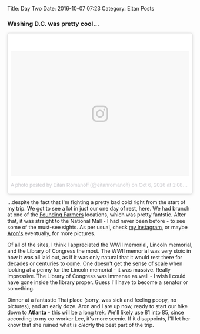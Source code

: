 Title: Day Two
Date: 2016-10-07 07:23
Category: Eitan Posts

### Washing D.C. was pretty cool...

<blockquote class="instagram-media" data-instgrm-version="7" style=" background:#FFF; border:0; border-radius:3px; box-shadow:0 0 1px 0 rgba(0,0,0,0.5),0 1px 10px 0 rgba(0,0,0,0.15); margin: 1px; max-width:658px; padding:0; width:99.375%; width:-webkit-calc(100% - 2px); width:calc(100% - 2px);"><div style="padding:8px;"> <div style=" background:#F8F8F8; line-height:0; margin-top:40px; padding:35.0925925926% 0; text-align:center; width:100%;"> <div style=" background:url(data:image/png;base64,iVBORw0KGgoAAAANSUhEUgAAACwAAAAsCAMAAAApWqozAAAABGdBTUEAALGPC/xhBQAAAAFzUkdCAK7OHOkAAAAMUExURczMzPf399fX1+bm5mzY9AMAAADiSURBVDjLvZXbEsMgCES5/P8/t9FuRVCRmU73JWlzosgSIIZURCjo/ad+EQJJB4Hv8BFt+IDpQoCx1wjOSBFhh2XssxEIYn3ulI/6MNReE07UIWJEv8UEOWDS88LY97kqyTliJKKtuYBbruAyVh5wOHiXmpi5we58Ek028czwyuQdLKPG1Bkb4NnM+VeAnfHqn1k4+GPT6uGQcvu2h2OVuIf/gWUFyy8OWEpdyZSa3aVCqpVoVvzZZ2VTnn2wU8qzVjDDetO90GSy9mVLqtgYSy231MxrY6I2gGqjrTY0L8fxCxfCBbhWrsYYAAAAAElFTkSuQmCC); display:block; height:44px; margin:0 auto -44px; position:relative; top:-22px; width:44px;"></div></div><p style=" color:#c9c8cd; font-family:Arial,sans-serif; font-size:14px; line-height:17px; margin-bottom:0; margin-top:8px; overflow:hidden; padding:8px 0 7px; text-align:center; text-overflow:ellipsis; white-space:nowrap;"><a href="https://www.instagram.com/p/BLO_0wbgKdV/" style=" color:#c9c8cd; font-family:Arial,sans-serif; font-size:14px; font-style:normal; font-weight:normal; line-height:17px; text-decoration:none;" target="_blank">A photo posted by Eitan Romanoff (@eitanromanoff)</a> on <time style=" font-family:Arial,sans-serif; font-size:14px; line-height:17px;" datetime="2016-10-06T20:08:39+00:00">Oct 6, 2016 at 1:08pm PDT</time></p></div></blockquote>
<script async defer src="//platform.instagram.com/en_US/embeds.js"></script>


...despite the fact that I'm fighting a pretty bad cold right from the start of my trip. We got to see a lot in just our one day of rest, here. We had brunch at one of the [Founding Farmers](http://www.wearefoundingfarmers.com/) locations, which was pretty fantstic. After that, it was straight to the National Mall - I had never been before - to see some of the must-see sights. As per usual, check [my instagram](https://www.instagram.com/eitanromanoff/), or maybe [Aron's](https://www.instagram.com/ar0ney/) eventually, for more pictures.  

Of all of the sites, I think I appreciated the WWII memorial, Lincoln memorial, and the Library of Congress the most. The WWII memorial was very stoic in how it was all laid out, as if it was only natural that it would rest there for decades or centuries to come. One doesn't get the sense of scale when looking at a penny for the Lincoln memorial - it was massive. Really impressive. The Library of Congress was immense as well - I wish I could have gone inside the library proper. Guess I'll have to become a senator or something.  

Dinner at a fantastic Thai place (sorry, was sick and feeling poopy, no pictures), and an early doze. Aron and I are up now, ready to start our hike down to **Atlanta** - this will be a long trek. We'll likely use 81 into 85, since according to my co-worker Lee, it's more scenic. If it disappoints, I'll let her know that she ruined what is *clearly* the best part of the trip.  